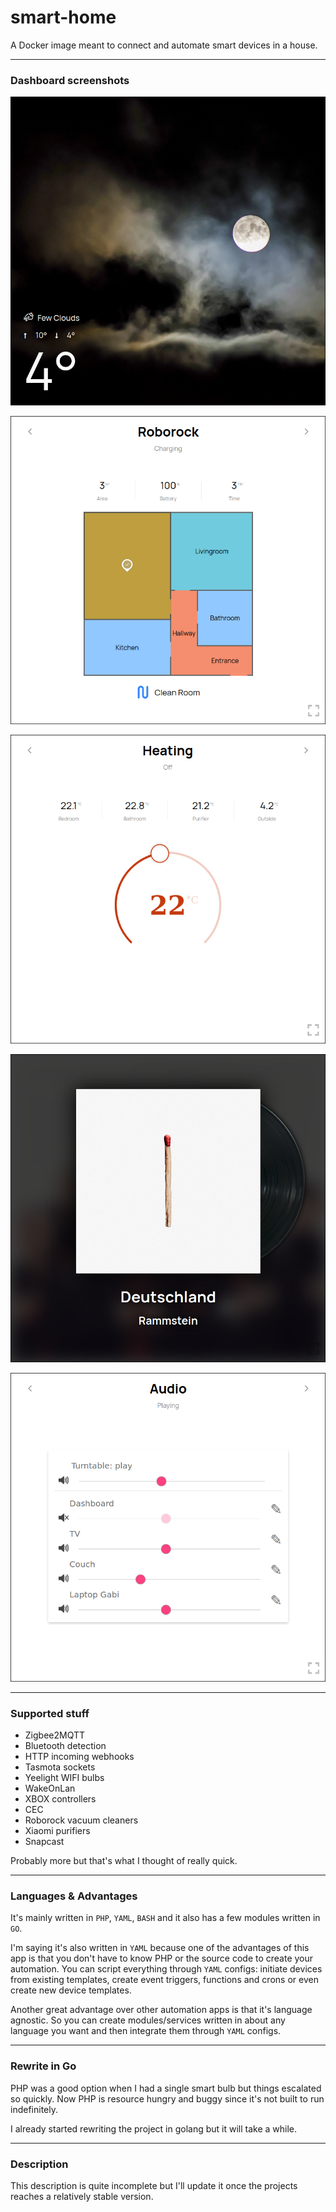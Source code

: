 # smart-home

A Docker image meant to connect and automate smart devices in a house.

--------------------------------------------------------------------------------

### Dashboard screenshots

![screenshots/main.png](screenshots/main.png)

![screenshots/roborock.png](screenshots/roborock.png)

![screenshots/heating.png](screenshots/heating.png)

![screenshots/playing.png](screenshots/playing.png)

![screenshots/audio.png](screenshots/audio.png)

--------------------------------------------------------------------------------

### Supported stuff

- Zigbee2MQTT
- Bluetooth detection
- HTTP incoming webhooks
- Tasmota sockets
- Yeelight WIFI bulbs
- WakeOnLan
- XBOX controllers
- CEC
- Roborock vacuum cleaners
- Xiaomi purifiers
- Snapcast

Probably more but that's what I thought of really quick.

--------------------------------------------------------------------------------

### Languages & Advantages

It's mainly written in `PHP`, `YAML`, `BASH` and it also has a few modules written in `GO`.

I'm saying it's also written in `YAML` because one of the advantages of this app is that you don't have to know PHP or the source code to create your automation. You can script everything through `YAML` configs: initiate devices from existing templates, create event triggers, functions and crons or even create new device templates.

Another great advantage over other automation apps is that it's language agnostic. So you can create modules/services written in about any language you want and then integrate them through `YAML` configs.

--------------------------------------------------------------------------------

### Rewrite in Go

PHP was a good option when I had a single smart bulb but things escalated so quickly. Now PHP is resource hungry and buggy since it's not built to run indefinitely.

I already started rewriting the project in golang but it will take a while.

--------------------------------------------------------------------------------

### Description

This description is quite incomplete but I'll update it once the projects reaches a relatively stable version.
